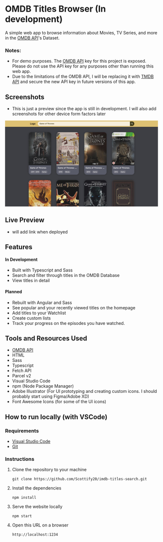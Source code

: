 # OMDB Titles Browser (In development)
A simple web app to browse information about Movies, TV Series, and more in the [OMDB API](https://www.omdbapi.com/ "OMDB API's Website")'s Dataset.

### Notes:
* For demo purposes. The [OMDB API](https://www.omdbapi.com/ "OMDB API's Website")
 key for this project is exposed. Please do not use the API key for any purposes other than running this web app.
* Due to the limitations of the OMDB API, I will be replacing it with [TMDB API](https://developer.themoviedb.org/docs/getting-started "TMDB API Section") and secure the new API key in future versions of this app.

## Screenshots
* This is just a preview since the app is still in development. I will also add screenshots for other device form factors later
  
![screenshot preview](/assets/screenshots/temp-screenshot.jpg "screenshot preview")

## Live Preview
* will add link when deployed
## Features
#### In Development
* Built with Typescript and Sass
* Search and filter through titles in the OMDB Database
* View titles in detail

#### Planned
* Rebuilt with Angular and Sass
* See popular and your recently viewed titles on the homepage
* Add titles to your Watchlist
* Create custom lists
* Track your progress on the episodes you have watched.

## Tools and Resources Used
* [OMDB API](https://www.omdbapi.com/ "OMDB API's Website")
* HTML
* Sass
* Typescript
* Fetch API
* Parcel v2
* Visual Studio Code
* npm (Node Package Manager)
* Adobe Illustrator (For UI prototyping and creating custom icons. I should probably start using Figma/Adobe XD)
* Font Awesome Icons (for some of the UI icons)

## How to run locally (with VSCode)
### Requirements
* [Visual Studio Code](https://code.visualstudio.com/ "VS Code's Homepage")
* [Git](https://git-scm.com/downloads "Git Downloads Section")
### Instructions
1. Clone the repository to your machine
   ```
   git clone https://github.com/Scottify20/imdb-titles-search.git
   ```
2. Install the dependencies
   ```
   npm install
   ```
3. Serve the website locally
   ```
   npm start
   ```
4. Open this URL on a browser
   ```
   http://localhost:1234
   ```
